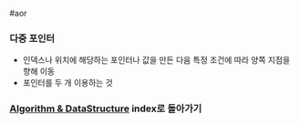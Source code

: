 #aor
### 다중 포인터  
  
- 인덱스나 위치에 해당하는 포인터나 값을 만든 다음 특정 조건에 따라 양쪽 지점을 향해 이동  
- 포인터를 두 개 이용하는 것  
### [Algorithm & DataStructure](../../../Dev-Index/Algorithm%20&%20DataStructure.md) index로 돌아가기